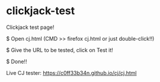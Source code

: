 # clickjack-test
Clickjack test page!

$ Open cj.html (CMD >> firefox cj.html or just double-click!!)

$ Give the URL to be tested, click on Test it!

$ Done!!

Live CJ tester: https://c0ff33b34n.github.io/cj/cj.html
